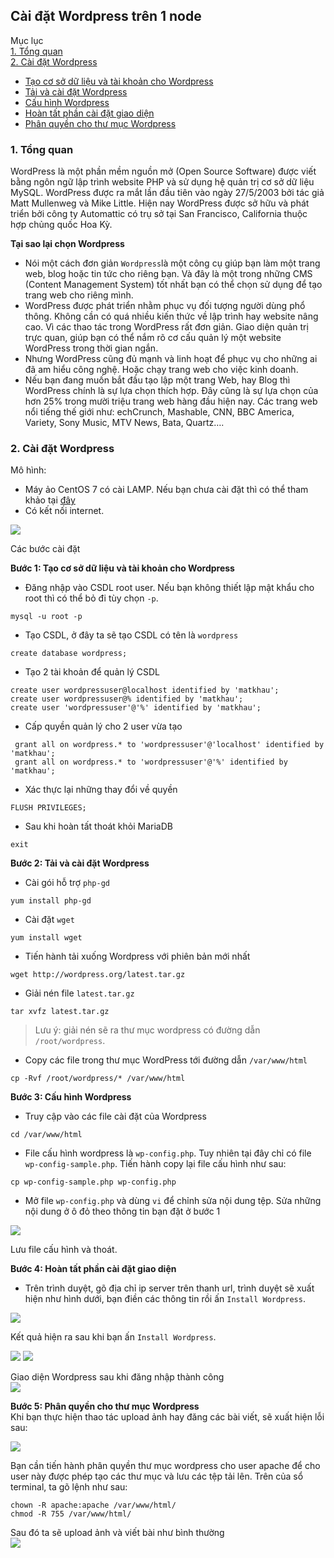 ## Cài đặt Wordpress trên 1 node  
Mục lục  
[1. Tổng quan](#1)  
[2. Cài đặt Wordpress](#2)  
 - [Tạo cơ sở dữ liệu và tài khoản cho Wordpress](#3)
 - [Tải và cài đặt Wordpress](#4)
 - [Cấu hình Wordpress](#5)
 - [Hoàn tất phần cài đặt giao diện](#6)
 - [Phân quyền cho thư mục Wordpress](#7)

<a name="1"></a>

### 1. Tổng quan  
WordPress là một phần mềm nguồn mở (Open Source Software) được viết bằng ngôn ngữ lập trình website PHP và sử dụng hệ quản trị cơ sở dữ liệu MySQL. WordPress được ra mắt lần đầu tiên vào ngày 27/5/2003 bởi tác giả Matt Mullenweg và Mike Little. Hiện nay WordPress được sở hữu và phát triển bởi công ty Automattic có trụ sở tại San Francisco, California thuộc hợp chủng quốc Hoa Kỳ.  

**Tại sao lại chọn Wordpress**  
- Nói một cách đơn giản `Wordpress`là một công cụ giúp bạn làm một trang web, blog hoặc tin tức cho riêng bạn. Và đây là một trong những CMS (Content Management System) tốt nhất bạn có thể chọn sử dụng để tạo trang web cho riêng mình.  
- WordPress được phát triển nhằm phục vụ đối tượng người dùng phổ thông. Không cần có quá nhiều kiến thức về lập trình hay website nâng cao. Vì các thao tác trong WordPress rất đơn giản. Giao diện quản trị trực quan, giúp bạn có thể nắm rõ cơ cấu quản lý một website WordPress trong thời gian ngắn.  
- Nhưng WordPress cũng đủ mạnh và linh hoạt để phục vụ cho những ai đã am hiểu công nghệ. Hoặc chạy trang web cho việc kinh doanh.  
- Nếu bạn đang muốn bắt đầu tạo lập một trang Web, hay Blog thì WordPress chính là sự lựa chọn thích hợp.
Đây cũng là sự lựa chọn của hơn 25% trong mười triệu trang web hàng đầu hiện nay. Các trang web nổi tiếng thế giới như: echCrunch, Mashable, CNN, BBC America, Variety, Sony Music, MTV News, Bata, Quartz….  

<a name="2"></a>

### 2. Cài đặt Wordpress  

Mô hình:  
- Máy ảo CentOS 7 có cài LAMP. Nếu bạn chưa cài đặt thì có thể tham khảo tại [đây](https://github.com/ngahong/Thuc-tap-Nhan-Hoa/blob/master/Linux/Wordpress/Cai%20dat%20LAMP.md)
- Có kết nối internet.  
<img src="https://i.imgur.com/P540dTz.png">  

Các bước cài đặt 

<a name="3"></a>

**Bước 1: Tạo cơ sở dữ liệu và tài khoản cho Wordpress**

- Đăng nhập vào CSDL root user. Nếu bạn không thiết lập mật khẩu cho root thì có thể bỏ đi tùy chọn `-p`.   
```
mysql -u root -p  
```  
- Tạo CSDL, ở đây ta sẽ tạo CSDL có tên là `wordpress`  
```
create database wordpress;  
```
- Tạo 2 tài khoản để quản lý CSDL 
```
create user wordpressuser@localhost identified by 'matkhau';
create user wordpressuser@% identified by 'matkhau';
create user 'wordpressuser'@'%' identified by 'matkhau';
 ```  
 - Cấp quyền quản lý cho 2 user vừa tạo 

```
 grant all on wordpress.* to 'wordpressuser'@'localhost' identified by 'matkhau';
 grant all on wordpress.* to 'wordpressuser'@'%' identified by 'matkhau';
``` 
- Xác thực lại những thay đổi về quyền  
```
FLUSH PRIVILEGES;
```  
- Sau khi hoàn tất thoát khỏi MariaDB  
```
exit 
```  
<a name="4"></a>

**Bước 2: Tải và cài đặt Wordpress**  
- Cài gói hỗ trợ `php-gd`  
```
yum install php-gd
```
- Cài đặt `wget`  
```
yum install wget
```
- Tiến hành tải xuống Wordpress với phiên bản mới nhất  
```
wget http://wordpress.org/latest.tar.gz
```  
- Giải nén file `latest.tar.gz`  
```
tar xvfz latest.tar.gz  
```  
> Lưu ý: giải nén sẽ ra thư mục wordpress có đường dẫn `/root/wordpress`.
- Copy các file trong thư mục WordPress tới đường dẫn `/var/www/html`  
```
cp -Rvf /root/wordpress/* /var/www/html
```  
<a name="5"></a>

**Bước 3: Cấu hình Wordpress**  
- Truy cập vào các file cài đặt của Wordpress  
```
cd /var/www/html
```  
- File cấu hình wordpress là `wp-config.php`. Tuy nhiên tại đây chỉ có file `wp-config-sample.php`. Tiến hành copy lại file cấu hình như sau:  
```
cp wp-config-sample.php wp-config.php
```  
- Mở file `wp-config.php` và dùng `vi` để chỉnh sửa nội dung tệp. Sửa những nội dung ở ô đỏ theo thông tin bạn đặt ở bước 1  

<img src="https://i.imgur.com/SILRTG3.png">

Lưu file cấu hình và thoát.  
<a name="6"></a>

**Bước 4: Hoàn tất phần cài đặt giao diện**  
- Trên trình duyệt, gõ địa chỉ ip server trên thanh url, trình duyệt sẽ xuất hiện như hình dưới, bạn điền các thông tin rồi ấn `Install Wordpress`.

<img src="https://i.imgur.com/XOH0y1J.png">  

Kết quả hiện ra sau khi bạn ấn `Install Wordpress`.  

<img src="https://i.imgur.com/OdSD4im.png">  

<img src="https://i.imgur.com/9PitUnv.png">  

Giao diện Wordpress sau khi đăng nhập thành công  
<img src="https://i.imgur.com/kduoCRb.png">  
<a name="7"></a>

**Bước 5: Phân quyền cho thư mục Wordpress**   
Khi bạn thực hiện thao tác upload ảnh hay đăng các bài viết, sẽ xuất hiện lỗi sau:  

<img src="https://i.imgur.com/XK6qpxh.png">

Bạn cần tiến hành phân quyền thư mục wordpress cho user apache để cho user này được phép tạo các thư mục và lưu các tệp tải lên. Trên của sổ terminal, ta gõ lệnh như sau:
```
chown -R apache:apache /var/www/html/
chmod -R 755 /var/www/html/ 
```
Sau đó ta sẽ upload ảnh và viết bài như bình thường  
<img src="https://i.imgur.com/h0TE29f.png">  
